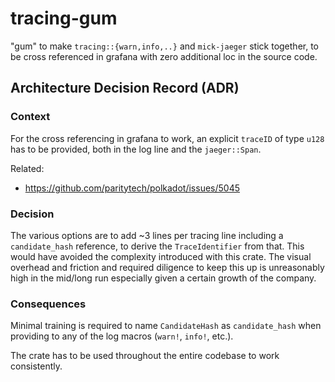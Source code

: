 # tracing-gum

"gum" to make `tracing::{warn,info,..}` and `mick-jaeger` stick together, to be cross referenced in grafana with zero additional loc in the source code.

## Architecture Decision Record (ADR)

### Context

For the cross referencing in grafana to work, an explicit `traceID` of type `u128` has to be provided, both in the log line and the `jaeger::Span`.

Related:

* <https://github.com/paritytech/polkadot/issues/5045>

### Decision

The various options are to add ~3 lines per tracing line including a `candidate_hash` reference, to derive the `TraceIdentifier` from that.
This would have avoided the complexity introduced with this crate.
The visual overhead and friction and required diligence to keep this up is unreasonably high in the mid/long run especially given a certain growth of the company.

### Consequences

Minimal training is required to name `CandidateHash` as `candidate_hash` when providing to any of the log macros (`warn!`, `info!`, etc.).

The crate has to be used throughout the entire codebase to work consistently.
